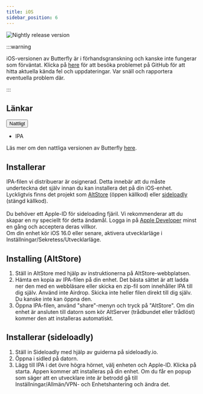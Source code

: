 ```yaml
---
title: iOS
sidebar_position: 6
---
```


![Nightly release version](https://img.shields.io/badge/dynamic/yaml?color=f7d28c\&label=Nightly\&query=%24.version\&url=https%3A%2F%2Fraw.githubusercontent.com%2FLinwoodDev%2Fbutterfly%2Fnightly%2Fapp%2Fpubspec.yaml\&style=for-the-badge)

:::warning

iOS-versionen av Butterfly är i förhandsgranskning och kanske inte fungerar som förväntat.
Klicka på [here](https://github.com/LinwoodDev/Butterfly/issues/244) för att besöka problemet på GitHub för att hitta aktuella kända fel och uppdateringar. Var snäll och rapportera eventuella problem där.

:::

## Länkar

<div className="dropdown dropdown--hoverable margin--sm">
  <button className="button button--outline button--danger button--lg">Nattligt</button>
  <ul className="dropdown__menu">
    <li>
      <DownloadButton className="dropdown__link" href="https://github.com/LinwoodDev/butterfly/releases/download/nightly/linwood-butterfly-ios.ipa">
        IPA
      </DownloadButton>
    </li>
  </ul>
</div>

Läs mer om den nattliga versionen av Butterfly [here](/nightly).

## Installerar

IPA-filen vi distribuerar är osignerad. Detta innebär att du måste underteckna det själv innan du kan installera det på din iOS-enhet. \
Lyckligtvis finns det projekt som [AltStore](https://altstore.io) (öppen källkod) eller [sideloadly](https://sideloadly.io) (stängd källkod). \
\
Du behöver ett Apple-ID för sideloading fjäril. Vi rekommenderar att du skapar en ny speciellt för detta ändamål. Logga in på [Apple Developer](https://developer.apple.com) minst en gång och acceptera deras villkor.
\
Om din enhet kör iOS 16.0 eller senare, aktivera utvecklarläge i Inställningar/Sekretess/Utvecklarläge.

## Installing (AltStore)

1. Ställ in AltStore med hjälp av instruktionerna på AltStore-webbplatsen.
2. Hämta en kopia av IPA-filen på din enhet. Det bästa sättet är att ladda ner den med en webbläsare eller skicka en zip-fil som innehåller IPA till dig själv. Använd inte Airdrop. Skicka inte heller filen direkt till dig själv. Du kanske inte kan öppna den.
3. Öppna IPA-filen, använd "share"-menyn och tryck på "AltStore". Om din enhet är ansluten till datorn som kör AltServer (trådbundet eller trådlöst) kommer den att installeras automatiskt.

## Installerar (sideloadly)

1. Ställ in Sideloadly med hjälp av guiderna på sideloadly.io.
2. Öppna i sidled på datorn.
3. Lägg till IPA i det övre högra hörnet, välj enheten och Apple-ID. Klicka på starta. Appen kommer att installeras på din enhet.
   Om du får en popup som säger att en utvecklare inte är betrodd gå till Inställningar/Allmän/VPN- och Enhetshantering och ändra det.
